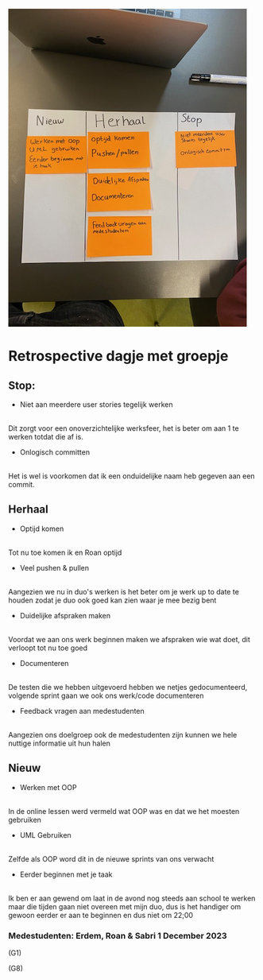 ![retro spective](../docs/images/retro1.jpg)

# Retrospective dagje met groepje 

## Stop:

- Niet aan meerdere user stories tegelijk werken 
<br>
Dit zorgt voor een onoverzichtelijke werksfeer, het is beter om aan 1 te werken totdat die af is.

- Onlogisch committen 
<br>
Het is wel is voorkomen dat ik een onduidelijke naam heb gegeven aan een commit. 


## Herhaal

- Optijd komen
<br>
Tot nu toe komen ik en Roan optijd

- Veel pushen & pullen 
<br>
Aangezien we nu in duo's werken is het beter om je werk up to date te houden zodat je duo ook goed kan zien waar je mee bezig bent

- Duidelijke afspraken maken
<br>
Voordat we aan ons werk beginnen maken we afspraken wie wat doet, dit verloopt tot nu toe goed

- Documenteren
<br>
De testen die we hebben uitgevoerd hebben we netjes gedocumenteerd, volgende sprint gaan we ook ons werk/code documenteren

- Feedback vragen aan medestudenten
<br>
Aangezien ons doelgroep ook de medestudenten zijn kunnen we hele nuttige informatie uit hun halen

## Nieuw

- Werken met OOP
<br>
In de online lessen werd vermeld wat OOP was en dat we het moesten gebruiken

- UML Gebruiken
<br>
Zelfde als OOP word dit in de nieuwe sprints van ons verwacht

- Eerder beginnen met je taak
<br>
Ik ben er aan gewend om laat in de avond nog steeds aan school te werken maar die tijden gaan niet overeen met mijn duo, dus is het handiger om gewoon eerder er aan te beginnen en dus niet om 22;00

### Medestudenten: Erdem, Roan & Sabri 1 December 2023


(G1)

(G8)